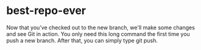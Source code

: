 # best-repo-ever
Now that you’ve checked out to the new branch, we'll make some changes and see Git in action.
You only need this long command the first time you push a new branch. After that, you can simply type git push.
